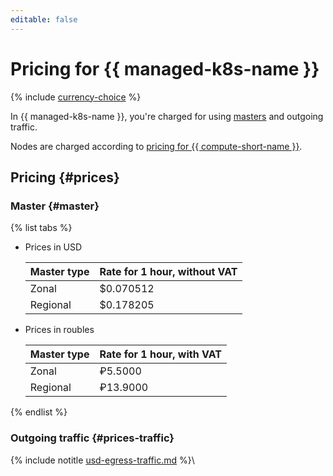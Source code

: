 ```yaml
---
editable: false
---
```

# Pricing for {{ managed-k8s-name }}

{% include [currency-choice](../_includes/pricing/currency-choice.md) %}

In {{ managed-k8s-name }}, you're charged for using [masters](concepts/index.md#master) and outgoing traffic.

Nodes are charged according to [pricing for {{ compute-short-name }}](../compute/pricing.md).

## Pricing {#prices}

### Master {#master}

{% list tabs %}

- Prices in USD

    | Master type | Rate for 1 hour, without VAT |
    | ----- | ----- |
    | Zonal | $0.070512 |
    | Regional | $0.178205 |

- Prices in roubles

    | Master type | Rate for 1 hour, with VAT |
    | ----- | ----- |
    | Zonal | ₽5.5000 |
    | Regional | ₽13.9000 |

{% endlist %}

### Outgoing traffic {#prices-traffic}




{% include notitle [usd-egress-traffic.md](../_pricing/usd-egress-traffic.md) %}\
